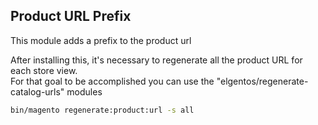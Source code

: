 ## Product URL Prefix

This module adds a prefix to the product url<br>

After installing this, it's necessary to regenerate all the product URL for each store view.<br>
For that goal to be accomplished you can use the "elgentos/regenerate-catalog-urls" modules<br>

```sh
bin/magento regenerate:product:url -s all
````
